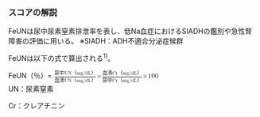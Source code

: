 ### スコアの解説
FeUNは尿中尿素窒素排泄率を表し、低Na血症におけるSIADHの鑑別や急性腎障害の評価に用いる。
※SIADH：ADH不適合分泌症候群


FeUNは以下の式で算出される<sup>1)</sup>。

<div class="math-formula">
  FeUN（％）= 
  <math>
    <mfrac>
      <mrow>
        <mi>尿中UN（mg/dL）</mi>
      </mrow>
      <mrow>
        <mi>血清UN（mg/dL）</mi>
      </mrow>
    </mfrac>
    <mi>×</mi>
    <mfrac>
      <mrow>
        <mi>血清Cr（mg/dL）</mi>
      </mrow>
      <mrow>
        <mi>尿中Cr（mg/dL）</mi>
      </mrow>
    </mfrac>
    <mi>×100</mi>
  </math>
</div>
<div>
UN：尿素窒素<p>
Cr：クレアチニン
</div>
